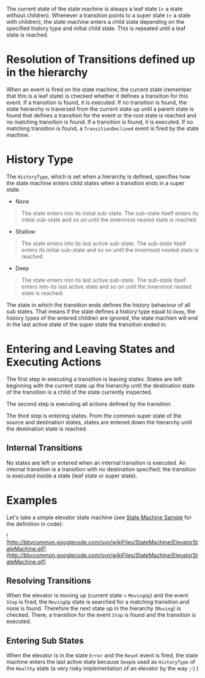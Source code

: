 The current state of the state machine is always a leaf state (= a state without children).
Whenever a transition points to a super state (= a state with children), the state machine enters a child state depending on the specified history type and initial child state. This is repeated until a leaf state is reached.



# Resolution of Transitions defined up in the hierarchy #

When an event is fired on the state machine, the current state (remember that this is a leaf state) is checked whether it defines a transition for this event. If a transition is found, it is executed. If no transition is found, the state hierarchy is traversed from the current state up until a parent state is found that defines a transition for the event or the root state is reached and no matching transition is found.
If a transition is found, it is executed. If no matching transition is found, a `TransitionDeclined` event is fired by the state machine.



# History Type #

The `HistoryType`, which is set when a hierarchy is defined, specifies how the state machine enters child states when a transition ends in a super state.

  * None
> The state enters into its initial sub-state. The sub-state itself enters its initial sub-state and so on until the innermost nested state is reached.

  * Shallow
> The state enters into its last active sub-state. The sub-state itself enters its initial sub-state and so on until the innermost nested state is reached.

  * Deep
> The state enters into its last active sub-state. The sub-state itself enters into-its last active state and so on until the innermost nested state is reached.

The state in which the transition ends defines the history behaviour of all sub states. That means if the state defines a history type equal to `Deep`, the history types of the entered children are ignored, the state machien will end in the last active state of the super state the transition ended in.


# Entering and Leaving States and Executing Actions #

The first step in executing a transition is leaving states. States are left beginning with the current state up the hierarchy until the destination state of the transition is a child of the state currently inspected.

The second step is executing all actions defined by the transition.

The third step is entering states. From the common super state of the source and destination states, states are entered down the hierarchy until the destination state is reached.

## Internal Transitions ##

No states are left or entered when an internal transition is executed. An internal transition is a transition with no destination specified; the transition is executed inside a state (leaf state or super state).


# Examples #

Let's take a simple elevator state machine (see [State Machine Sample](StateMachineSample.md) for the definition in code):

![http://bbvcommon.googlecode.com/svn/wikiFiles/StateMachine/ElevatorStateMachine.gif](http://bbvcommon.googlecode.com/svn/wikiFiles/StateMachine/ElevatorStateMachine.gif)

## Resolving Transitions ##

When the elevator is moving up (current state = `MovingUp`) and the event `Stop` is fired, the `MovingUp` state is searched for a matching transition and none is found. Therefore the next state up in the hierarchy (`Moving`) is checked. There, a transition for the event `Stop` is found and the transition is executed.

## Entering Sub States ##

When the elevator is in the state `Error` and the `Reset` event is fired, the state machine enters the last active state because `Deep`is used as `HistoryType` of the `Healthy` state (a very risky implementation of an elevator by the way ;-) )